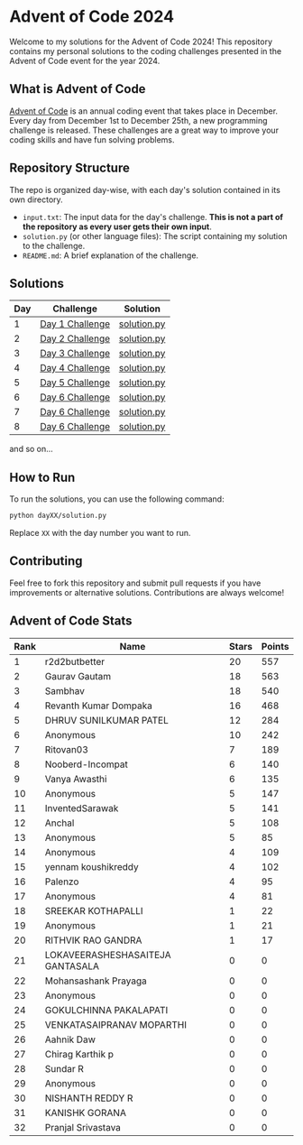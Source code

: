 # Advent of Code 2024

Welcome to my solutions for the Advent of Code 2024! This repository contains my personal solutions to the coding challenges presented in the Advent of Code event for the year 2024.

## What is Advent of Code

[Advent of Code](https://adventofcode.com/) is an annual coding event that takes place in December. Every day from December 1st to December 25th, a new programming challenge is released. These challenges are a great way to improve your coding skills and have fun solving problems.

## Repository Structure

The repo is organized day-wise, with each day's solution contained in its own directory.

- `input.txt`: The input data for the day's challenge. **This is not a part of the repository as every user gets their own input**.
- `solution.py` (or other language files): The script containing my solution to the challenge.
- `README.md`: A brief explanation of the challenge.
## Solutions

| Day | Challenge | Solution |
| --- | --------- | -------- |
| 1   | [Day 1 Challenge](https://adventofcode.com/2024/day/1) | [solution.py](./day01/day1.py) |
| 2   | [Day 2 Challenge](https://adventofcode.com/2024/day/2) | [solution.py](./day02/day2.py) |
| 3   | [Day 3 Challenge](https://adventofcode.com/2024/day/3) | [solution.py](./day03/day3.py) |
| 4   | [Day 4 Challenge](https://adventofcode.com/2024/day/4) | [solution.py](./day04/day4.py) |
| 5   | [Day 5 Challenge](https://adventofcode.com/2024/day/5) | [solution.py](./day05/day5.py) |
| 6   | [Day 6 Challenge](https://adventofcode.com/2024/day/6) | [solution.py](./day06/day6.py) |
| 7   | [Day 6 Challenge](https://adventofcode.com/2024/day/7) | [solution.py](./day06/day7.py) |
| 8   | [Day 6 Challenge](https://adventofcode.com/2024/day/8) | [solution.py](./day06/day8.py) |

and so on...

## How to Run

To run the solutions, you can use the following command:

```bash
python dayXX/solution.py
```

Replace `XX` with the day number you want to run.

## Contributing
Feel free to fork this repository and submit pull requests if you have improvements or alternative solutions. Contributions are always welcome!


<!-- AOC-STATS-START -->
## Advent of Code Stats

| Rank | Name | Stars | Points |
|------|------|-------|--------|
| 1 | r2d2butbetter | 20 | 557 |
| 2 | Gaurav Gautam | 18 | 563 |
| 3 | Sambhav | 18 | 540 |
| 4 | Revanth Kumar Dompaka | 16 | 468 |
| 5 | DHRUV SUNILKUMAR PATEL | 12 | 284 |
| 6 | Anonymous | 10 | 242 |
| 7 | Ritovan03 | 7 | 189 |
| 8 | Nooberd-Incompat | 6 | 140 |
| 9 | Vanya Awasthi  | 6 | 135 |
| 10 | Anonymous | 5 | 147 |
| 11 | InventedSarawak | 5 | 141 |
| 12 | Anchal | 5 | 108 |
| 13 | Anonymous | 5 | 85 |
| 14 | Anonymous | 4 | 109 |
| 15 | yennam koushikreddy | 4 | 102 |
| 16 | Palenzo | 4 | 95 |
| 17 | Anonymous | 4 | 81 |
| 18 | SREEKAR KOTHAPALLI | 1 | 22 |
| 19 | Anonymous | 1 | 21 |
| 20 | RITHVIK RAO GANDRA | 1 | 17 |
| 21 | LOKAVEERASHESHASAITEJA GANTASALA | 0 | 0 |
| 22 | Mohansashank Prayaga | 0 | 0 |
| 23 | Anonymous | 0 | 0 |
| 24 | GOKULCHINNA PAKALAPATI | 0 | 0 |
| 25 | VENKATASAIPRANAV MOPARTHI | 0 | 0 |
| 26 | Aahnik Daw | 0 | 0 |
| 27 | Chirag Karthik p | 0 | 0 |
| 28 | Sundar R | 0 | 0 |
| 29 | Anonymous | 0 | 0 |
| 30 | NISHANTH REDDY R | 0 | 0 |
| 31 | KANISHK GORANA | 0 | 0 |
| 32 | Pranjal Srivastava | 0 | 0 |
<!-- AOC-STATS-END -->

